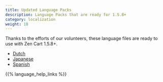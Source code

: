 ```yaml
---
title: Updated Language Packs 
description: Language Packs that are ready for 1.5.8+
category: localization
weight: 10
---
```


Thanks to the efforts of our volunteers, these language files are ready to use with Zen Cart 1.5.8+.

- [Dutch](https://www.zen-cart.com/downloads.php?do=file&id=2376)
- [Japanese](https://www.zen-cart.com/downloads.php?do=file&id=2359)
- [Spanish](https://github.com/torvista/Zen_Cart-Spanish_Language_Pack) 

{{% language_help_links %}}

